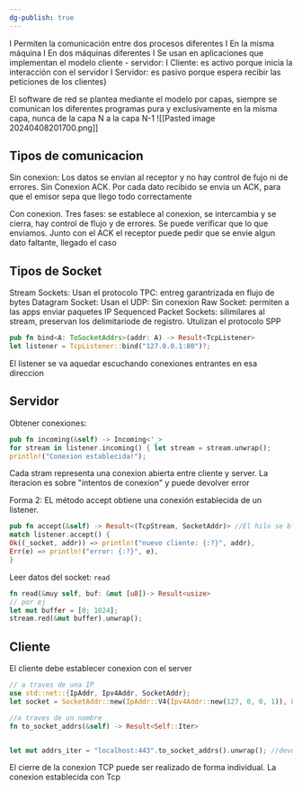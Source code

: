 ```yaml
---
dg-publish: true
---
```

I Permiten la comunicación entre dos procesos diferentes I En la misma máquina I En dos máquinas diferentes I Se usan en aplicaciones que implementan el modelo cliente - servidor: I Cliente: es activo porque inicia la interacción con el servidor I Servidor: es pasivo porque espera recibir las peticiones de los clientes}



El software de red se plantea mediante el modelo por capas, siempre se comunican los diferentes programas pura y exclusivamente en la misma capa, nunca de la capa N a la capa N-1
![[Pasted image 20240408201700.png]]

## Tipos de comunicacion
Sin conexion: Los datos se envían al receptor y no hay control de fujo ni de errores.
Sin Conexion ACK. Por cada dato recibido se envia un ACK, para que el emisor sepa que llego todo correctamente

Con conexion. Tres fases: se establece al conexion, se intercambia y se cierra, hay control de flujo y de errores. Se puede verificar que lo que enviamos. Junto con el ACK el receptor puede pedir que se envie algun dato faltante, llegado el caso



## Tipos de Socket
Stream Sockets: Usan el protocolo TPC: entreg garantrizada en flujo de bytes
Datagram Socket: Usan el UDP: Sin conexion 
Raw Socket: permiten a las apps enviar paquetes IP
Sequenced Packet Sockets: silimilares al stream, preservan los delimitariode de registro. Utulizan el protocolo SPP

```rust 
pub fn bind<A: ToSocketAddrs>(addr: A) -> Result<TcpListener>
let listener = TcpListener::bind("127.0.0.1:80")?;
```
El listener se va aquedar escuchando conexiones entrantes en esa direccion


## Servidor

Obtener conexiones: 
```rust 
pub fn incoming(&self) -> Incoming<'_> 
for stream in listener.incoming() { let stream = stream.unwrap(); 
println!("Conexion establecida!");
```
Cada stram representa una conexion abierta entre cliente y server. La iteracion es sobre "intentos de conexion" y puede devolver error


Forma 2: 
EL método accept obtiene una conexión establecida de un listener.
```rust 
pub fn accept(&self) -> Result<(TcpStream, SocketAddr)> //El hilo se bloquea hasta que haya una conexión establecida. 
match listener.accept() { 
Ok((_socket, addr)) => println!("nuevo cliente: {:?}", addr),
Err(e) => println!("error: {:?}", e), 
}
```

Leer datos del socket: `read`

```rust 
fn read(&muy self, buf: &mut [u8])-> Result<usize>
// por ej
let mut buffer = [0; 1024];
stream.red(&mut buffer).unwrap();
```


## Cliente
El cliente debe establecer conexion con el server 
```rust
// a traves de una IP
use std::net::{IpAddr, Ipv4Addr, SocketAddr}; 
let socket = SocketAddr::new(IpAddr::V4(Ipv4Addr::new(127, 0, 0, 1)), 8080)

//a traves de un nombre
fn to_socket_addrs(&self) -> Result<Self::Iter>


let mut addrs_iter = "localhost:443".to_socket_addrs().unwrap(); //devuelve un iterador de direcciones
```



El cierre de la conexion TCP puede ser realizado de forma individual. La conexion establecida con Tcp 